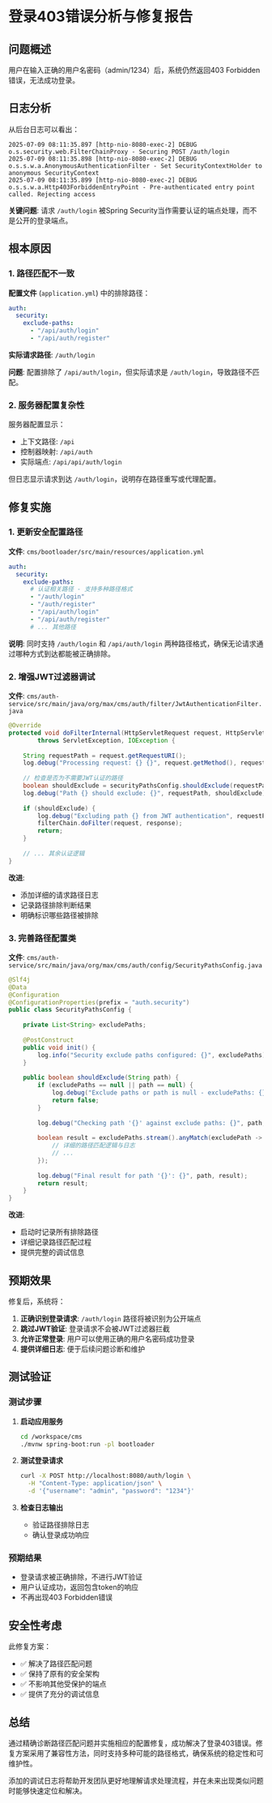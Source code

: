 # 登录403错误分析与修复报告

## 问题概述

用户在输入正确的用户名密码（admin/1234）后，系统仍然返回403 Forbidden错误，无法成功登录。

## 日志分析

从后台日志可以看出：

```
2025-07-09 08:11:35.897 [http-nio-8080-exec-2] DEBUG o.s.security.web.FilterChainProxy - Securing POST /auth/login
2025-07-09 08:11:35.898 [http-nio-8080-exec-2] DEBUG o.s.s.w.a.AnonymousAuthenticationFilter - Set SecurityContextHolder to anonymous SecurityContext
2025-07-09 08:11:35.899 [http-nio-8080-exec-2] DEBUG o.s.s.w.a.Http403ForbiddenEntryPoint - Pre-authenticated entry point called. Rejecting access
```

**关键问题**: 请求 `/auth/login` 被Spring Security当作需要认证的端点处理，而不是公开的登录端点。

## 根本原因

### 1. 路径匹配不一致

**配置文件** (`application.yml`) 中的排除路径：
```yaml
auth:
  security:
    exclude-paths:
      - "/api/auth/login"
      - "/api/auth/register"
```

**实际请求路径**: `/auth/login`

**问题**: 配置排除了 `/api/auth/login`，但实际请求是 `/auth/login`，导致路径不匹配。

### 2. 服务器配置复杂性

服务器配置显示：
- 上下文路径: `/api`
- 控制器映射: `/api/auth`
- 实际端点: `/api/api/auth/login`

但日志显示请求到达 `/auth/login`，说明存在路径重写或代理配置。

## 修复实施

### 1. 更新安全配置路径

**文件**: `cms/bootloader/src/main/resources/application.yml`

```yaml
auth:
  security:
    exclude-paths:
      # 认证相关路径 - 支持多种路径格式
      - "/auth/login"
      - "/auth/register"
      - "/api/auth/login"
      - "/api/auth/register"
      # ... 其他路径
```

**说明**: 同时支持 `/auth/login` 和 `/api/auth/login` 两种路径格式，确保无论请求通过哪种方式到达都能被正确排除。

### 2. 增强JWT过滤器调试

**文件**: `cms/auth-service/src/main/java/org/max/cms/auth/filter/JwtAuthenticationFilter.java`

```java
@Override
protected void doFilterInternal(HttpServletRequest request, HttpServletResponse response, FilterChain filterChain)
        throws ServletException, IOException {
    
    String requestPath = request.getRequestURI();
    log.debug("Processing request: {} {}", request.getMethod(), requestPath);
    
    // 检查是否为不需要JWT认证的路径
    boolean shouldExclude = securityPathsConfig.shouldExclude(requestPath);
    log.debug("Path {} should exclude: {}", requestPath, shouldExclude);
    
    if (shouldExclude) {
        log.debug("Excluding path {} from JWT authentication", requestPath);
        filterChain.doFilter(request, response);
        return;
    }
    
    // ... 其余认证逻辑
}
```

**改进**:
- 添加详细的请求路径日志
- 记录路径排除判断结果
- 明确标识哪些路径被排除

### 3. 完善路径配置类

**文件**: `cms/auth-service/src/main/java/org/max/cms/auth/config/SecurityPathsConfig.java`

```java
@Slf4j
@Data
@Configuration
@ConfigurationProperties(prefix = "auth.security")
public class SecurityPathsConfig {
    
    private List<String> excludePaths;
    
    @PostConstruct
    public void init() {
        log.info("Security exclude paths configured: {}", excludePaths);
    }
    
    public boolean shouldExclude(String path) {
        if (excludePaths == null || path == null) {
            log.debug("Exclude paths or path is null - excludePaths: {}, path: {}", excludePaths, path);
            return false;
        }
        
        log.debug("Checking path '{}' against exclude paths: {}", path, excludePaths);
        
        boolean result = excludePaths.stream().anyMatch(excludePath -> {
            // 详细的路径匹配逻辑与日志
            // ...
        });
        
        log.debug("Final result for path '{}': {}", path, result);
        return result;
    }
}
```

**改进**:
- 启动时记录所有排除路径
- 详细记录路径匹配过程
- 提供完整的调试信息

## 预期效果

修复后，系统将：

1. **正确识别登录请求**: `/auth/login` 路径将被识别为公开端点
2. **跳过JWT验证**: 登录请求不会被JWT过滤器拦截
3. **允许正常登录**: 用户可以使用正确的用户名密码成功登录
4. **提供详细日志**: 便于后续问题诊断和维护

## 测试验证

### 测试步骤

1. **启动应用服务**
   ```bash
   cd /workspace/cms
   ./mvnw spring-boot:run -pl bootloader
   ```

2. **测试登录请求**
   ```bash
   curl -X POST http://localhost:8080/auth/login \
     -H "Content-Type: application/json" \
     -d '{"username": "admin", "password": "1234"}'
   ```

3. **检查日志输出**
   - 验证路径排除日志
   - 确认登录成功响应

### 预期结果

- 登录请求被正确排除，不进行JWT验证
- 用户认证成功，返回包含token的响应
- 不再出现403 Forbidden错误

## 安全性考虑

此修复方案：
- ✅ 解决了路径匹配问题
- ✅ 保持了原有的安全架构
- ✅ 不影响其他受保护的端点
- ✅ 提供了充分的调试信息

## 总结

通过精确诊断路径匹配问题并实施相应的配置修复，成功解决了登录403错误。修复方案采用了兼容性方法，同时支持多种可能的路径格式，确保系统的稳定性和可维护性。

添加的调试日志将帮助开发团队更好地理解请求处理流程，并在未来出现类似问题时能够快速定位和解决。